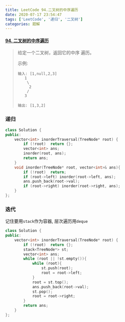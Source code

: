 ```yaml
---
title: LeetCode 94.二叉树的中序遍历
date: 2020-07-17 23:54:47
tags: ['LeetCode', '递归', '二叉树']
categories: 题解
---
```


#### [94. 二叉树的中序遍历](https://leetcode-cn.com/problems/binary-tree-inorder-traversal/)

<!--more-->

> 给定一个二叉树，返回它的中序 遍历。
>
> 示例:
>
> ```
> 输入: [1,null,2,3]
>    1
>     \
>      2
>     /
>    3
> 
> 输出: [1,3,2]
> ```

### 递归

```C++
class Solution {
public:
    vector<int> inorderTraversal(TreeNode* root) {
        if (!root)  return {};
        vector<int> ans;
        inorder(root, ans);
        return ans;
    }
    void inorder(TreeNode* root, vector<int>& ans){
        if (!root)  return;
        if (root->left) inorder(root->left, ans);
        ans.push_back(root->val);
        if (root->right) inorder(root->right, ans);
    }
};
```

### 迭代

记住要用`stack`作为容器, 层次遍历用`deque`

```C++
class Solution {
public:
    vector<int> inorderTraversal(TreeNode* root) {
        if (!root)  return {};
        stack<TreeNode*> st;
        vector<int> ans;
        while (root || !st.empty()){
            while (root){
                st.push(root);
                root = root->left;
            }
            root = st.top();
            ans.push_back(root->val);
            st.pop();
            root = root->right;
        }
        return ans;
    }
};
```

